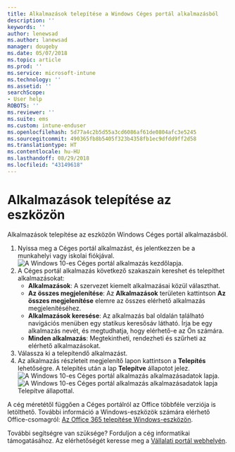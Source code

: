 ```yaml
---
title: Alkalmazások telepítése a Windows Céges portál alkalmazásból
description: ''
keywords: ''
author: lenewsad
ms.author: lanewsad
manager: dougeby
ms.date: 05/07/2018
ms.topic: article
ms.prod: ''
ms.service: microsoft-intune
ms.technology: ''
ms.assetid: ''
searchScope:
- User help
ROBOTS: ''
ms.reviewer: ''
ms.suite: ems
ms.custom: intune-enduser
ms.openlocfilehash: 5d77a4c2b5d55a3cd6086af61de0804afc3e5245
ms.sourcegitcommit: 490365fb8b5405f323b4358fb1ec9dfdd9ff2d58
ms.translationtype: HT
ms.contentlocale: hu-HU
ms.lasthandoff: 08/29/2018
ms.locfileid: "43149618"
---
```

# <a name="install-apps-on-your-device"></a>Alkalmazások telepítése az eszközön
Alkalmazások telepítése az eszközön Windows Céges portál alkalmazásból.

1. Nyissa meg a Céges portál alkalmazást, és jelentkezzen be a munkahelyi vagy iskolai fiókjával.
![A Windows 10-es Céges portál alkalmazás kezdőlapja.](./media/RS1_AppDetailsPage_Installed_03.png)
2. A Céges portál alkalmazás következő szakaszain kereshet és telepíthet alkalmazásokat:
    * **Alkalmazások**: A szervezet kiemelt alkalmazásai közül választhat. 
    * **Az összes megjelenítése**: Az **Alkalmazások** területen kattintson **Az összes megjelenítése** elemre az összes elérhető alkalmazás megjelenítéséhez.
    * **Alkalmazások keresése**: Az alkalmazás bal oldalán található navigációs menüben egy statikus keresősáv látható. Írja be egy alkalmazás nevét, és megtudhatja, hogy elérhető-e az Ön számára.
    * **Minden alkalmazás**: Megtekintheti, rendezheti és szűrheti az elérhető alkalmazásokat.
3. Válassza ki a telepítendő alkalmazást.
4. Az alkalmazás részleteit megjelenítő lapon kattintson a **Telepítés** lehetőségre. A telepítés után a lap **Telepítve** állapotot jelez.
![A Windows 10-es Céges portál alkalmazás alkalmazásadatok lapja.](./media/RS1_AppDetailsPage_Installed_02.png)  
![A Windows 10-es Céges portál alkalmazás alkalmazásadatok lapja Telepítve állapottal.](./media/RS1_AppDetailsPage_Installed_01.png)    

 A cég méretétől függően a Céges portálról az Office többféle verziója is letölthető. További információ a Windows-eszközök számára elérhető Office-csomagról: [Az Office 365 telepítése Windows-eszközön](./install-office-windows.md).

További segítségre van szüksége? Forduljon a cég informatikai támogatásához. Az elérhetőségét keresse meg a [Vállalati portál webhelyén](https://go.microsoft.com/fwlink/?linkid=2010980).
